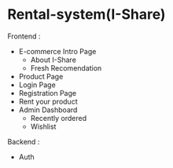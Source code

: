 # Rental-system(I-Share)

Frontend :

- E-commerce Intro Page
  - About I-Share
  - Fresh Recomendation
- Product Page
- Login Page
- Registration Page
- Rent your product
- Admin Dashboard
  - Recently ordered
  - Wishlist


Backend :
- Auth

